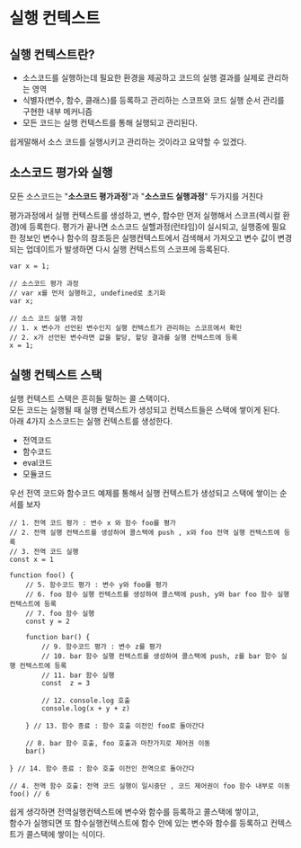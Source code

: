 # 실행 컨텍스트

## 실행 컨텍스트란?
- 소스코드를 실행하는데 필요한 환경을 제공하고 코드의 실행 결과를 실제로 관리하는 영역
- 식별자(변수, 함수, 클래스)를 등록하고 관리하는 스코프와 코드 실행 순서 관리를 구현한 내부 메커니즘
- 모든 코드는 실행 컨텍스트를 통해 실행되고 관리된다.

쉽게말해서 소스 코드를 실행시키고 관리하는 것이라고 요약할 수 있겠다.<br/>

## 소스코드  평가와 실행
모든 소스코드는 "**소스코드 평가과정**"과 "**소스코드 실행과정**" 두가지를 거친다<br>

평가과정에서 실행 컨텍스트를 생성하고, 변수, 함수만 먼저 실행해서 스코프(렉시컬 환경)에 등록한다.
평가가 끝나면 소스코드 실핼과정(런타임)이 실시되고, 실행중에 필요한 정보인 변수나 함수의 참조등은 실행컨텍스트에서 검색해서 가져오고
변수 값이 변경되는 업데이트가 발생하면 다시 실행 컨텍스트의 스코프에 등록된다.

    var x = 1;
    
    // 소스코드 평가 과정
    // var x를 먼저 실행하고, undefined로 초기화
    var x;
    
    // 소스 코드 실행 과정
    // 1. x 변수가 선언된 변수인지 실행 컨텍스트가 관리하는 스코프에서 확인
    // 2. x가 선언된 변수라면 값을 할당, 할당 결과를 실행 컨텍스트에 등록
    x = 1;





## 실행 컨텍스트 스택
실행 컨텍스트 스택은 흔히들 말하는 콜 스택이다. <br>
모든 코드는 실행될 때 실행 컨텍스트가 생성되고 컨텍스트들은 스택에 쌓이게 된다.<br/>
아래 4가지 소스코드는 실행 컨텍스트를 생성한다.
- 전역코드 
- 함수코드
- eval코드
- 모듈코드

우선 전역 코드와 함수코드 예제를 통해서 실행 컨텍스트가 생성되고 스택에 쌓이는 순서를 보자

    // 1. 전역 코드 평가 : 변수 x 와 함수 foo를 평가
    // 2. 전역 실행 컨택스트를 생성하여 콜스택에 push , x와 foo 전역 실행 컨텍스트에 등록
    // 3. 전역 코드 실행
    const x = 1
    
    function foo() {
        // 5. 함수코드 평가 : 변수 y와 foo를 평가
        // 6. foo 함수 실행 컨텍스트를 생성하여 콜스택에 push, y와 bar foo 함수 실행 컨텍스트에 등록
        // 7. foo 함수 실행
        const y = 2

        function bar() {
            // 9. 함수코드 평가 : 변수 z를 평가
            // 10. bar 함수 실행 컨텍스트를 생성하여 콜스택에 push, z를 bar 함수 실행 컨텍스트에 등록
            // 11. bar 함수 실행
            const  z = 3
    
            // 12. console.log 호출
            console.log(x + y + z)

        } // 13. 함수 종료 : 함수 호출 이전인 foo로 돌아간다
    
        // 8. bar 함수 호출, foo 호출과 마찬가지로 제어권 이동
        bar()

    } // 14. 함수 종료 : 함수 호출 이전인 전역으로 돌아간다
    
    // 4. 전역 함수 호출: 전역 코드 실행이 일시중단 , 코드 제어권이 foo 함수 내부로 이동
    foo() // 6

쉽게 생각하면 전역실행컨텍스트에 변수와 함수를 등록하고 콜스택에 쌓이고, <br/>
함수가 실행되면 또 함수실행컨텍스트에 함수 안에 있는 변수와 함수를 등록하고 컨텍스트가 콜스택에 쌓이는 식이다.


